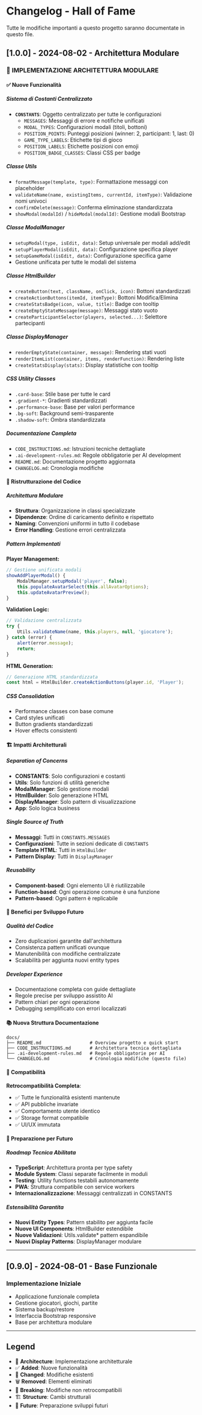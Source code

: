 # Changelog - Hall of Fame

Tutte le modifiche importanti a questo progetto saranno documentate in questo file.

## [1.0.0] - 2024-08-02 - Architettura Modulare

### 🎯 **IMPLEMENTAZIONE ARCHITETTURA MODULARE**

#### ✅ **Nuove Funzionalità**

##### **Sistema di Costanti Centralizzato**
- **`CONSTANTS`**: Oggetto centralizzato per tutte le configurazioni
  - `MESSAGES`: Messaggi di errore e notifiche unificati
  - `MODAL_TYPES`: Configurazioni modali (titoli, bottoni)
  - `POSITION_POINTS`: Punteggi posizioni (winner: 2, participant: 1, last: 0)
  - `GAME_TYPE_LABELS`: Etichette tipi di gioco
  - `POSITION_LABELS`: Etichette posizioni con emoji
  - `POSITION_BADGE_CLASSES`: Classi CSS per badge

##### **Classe Utils**
- `formatMessage(template, type)`: Formattazione messaggi con placeholder
- `validateName(name, existingItems, currentId, itemType)`: Validazione nomi univoci
- `confirmDelete(message)`: Conferma eliminazione standardizzata
- `showModal(modalId)` / `hideModal(modalId)`: Gestione modali Bootstrap

##### **Classe ModalManager**
- `setupModal(type, isEdit, data)`: Setup universale per modali add/edit
- `setupPlayerModal(isEdit, data)`: Configurazione specifica player
- `setupGameModal(isEdit, data)`: Configurazione specifica game
- Gestione unificata per tutte le modali del sistema

##### **Classe HtmlBuilder**
- `createButton(text, className, onClick, icon)`: Bottoni standardizzati
- `createActionButtons(itemId, itemType)`: Bottoni Modifica/Elimina
- `createStatsBadge(icon, value, title)`: Badge con tooltip
- `createEmptyStateMessage(message)`: Messaggi stato vuoto
- `createParticipantSelector(players, selected...)`: Selettore partecipanti

##### **Classe DisplayManager**
- `renderEmptyState(container, message)`: Rendering stati vuoti
- `renderItemList(container, items, renderFunction)`: Rendering liste
- `createStatsDisplay(stats)`: Display statistiche con tooltip

##### **CSS Utility Classes**
- `.card-base`: Stile base per tutte le card
- `.gradient-*`: Gradienti standardizzati  
- `.performance-base`: Base per valori performance
- `.bg-soft`: Background semi-trasparente
- `.shadow-soft`: Ombra standardizzata

##### **Documentazione Completa**
- `CODE_INSTRUCTIONS.md`: Istruzioni tecniche dettagliate
- `.ai-development-rules.md`: Regole obbligatorie per AI development
- `README.md`: Documentazione progetto aggiornata
- `CHANGELOG.md`: Cronologia modifiche

#### 🔄 **Ristrutturazione del Codice**

##### **Architettura Modulare**
- **Struttura**: Organizzazione in classi specializzate
- **Dipendenze**: Ordine di caricamento definito e rispettato
- **Naming**: Convenzioni uniformi in tutto il codebase
- **Error Handling**: Gestione errori centralizzata

##### **Pattern Implementati**

**Player Management:**
```javascript
// Gestione unificata modali
showAddPlayerModal() {
    ModalManager.setupModal('player', false);
    this.populateAvatarSelect(this.allAvatarOptions);
    this.updateAvatarPreview();
}
```

**Validation Logic:**
```javascript
// Validazione centralizzata
try {
    Utils.validateName(name, this.players, null, 'giocatore');
} catch (error) {
    alert(error.message);
    return;
}
```

**HTML Generation:**
```javascript
// Generazione HTML standardizzata
const html = HtmlBuilder.createActionButtons(player.id, 'Player');
```

##### **CSS Consolidation**
- Performance classes con base comune
- Card styles unificati
- Button gradients standardizzati
- Hover effects consistenti

#### 🏗️ **Impatti Architetturali**

##### **Separation of Concerns**
- **CONSTANTS**: Solo configurazioni e costanti
- **Utils**: Solo funzioni di utilità generiche
- **ModalManager**: Solo gestione modali
- **HtmlBuilder**: Solo generazione HTML
- **DisplayManager**: Solo pattern di visualizzazione
- **App**: Solo logica business

##### **Single Source of Truth**
- **Messaggi**: Tutti in `CONSTANTS.MESSAGES`
- **Configurazioni**: Tutte in sezioni dedicate di `CONSTANTS`
- **Template HTML**: Tutti in `HtmlBuilder`
- **Pattern Display**: Tutti in `DisplayManager`

##### **Reusability**
- **Component-based**: Ogni elemento UI è riutilizzabile
- **Function-based**: Ogni operazione comune è una funzione
- **Pattern-based**: Ogni pattern è replicabile

#### 🚀 **Benefici per Sviluppo Futuro**

##### **Qualità del Codice**
- Zero duplicazioni garantite dall'architettura
- Consistenza pattern unificati ovunque
- Manutenibilità con modifiche centralizzate
- Scalabilità per aggiunta nuovi entity types

##### **Developer Experience**
- Documentazione completa con guide dettagliate
- Regole precise per sviluppo assistito AI
- Pattern chiari per ogni operazione
- Debugging semplificato con errori localizzati

#### 📚 **Nuova Struttura Documentazione**

```
docs/
├── README.md                  # Overview progetto e quick start
├── CODE_INSTRUCTIONS.md       # Architettura tecnica dettagliata  
├── .ai-development-rules.md   # Regole obbligatorie per AI
└── CHANGELOG.md               # Cronologia modifiche (questo file)
```

#### 🔧 **Compatibilità**

**Retrocompatibilità Completa**:
- ✅ Tutte le funzionalità esistenti mantenute
- ✅ API pubbliche invariate  
- ✅ Comportamento utente identico
- ✅ Storage format compatibile
- ✅ UI/UX immutata

#### 🎯 **Preparazione per Futuro**

##### **Roadmap Tecnica Abilitata**
- **TypeScript**: Architettura pronta per type safety
- **Module System**: Classi separate facilmente in moduli
- **Testing**: Utility functions testabili autonomamente
- **PWA**: Struttura compatibile con service workers
- **Internazionalizzazione**: Messaggi centralizzati in CONSTANTS

##### **Estensibilità Garantita**
- **Nuovi Entity Types**: Pattern stabilito per aggiunta facile
- **Nuove UI Components**: HtmlBuilder estendibile
- **Nuove Validazioni**: Utils.validate* pattern espandibile
- **Nuovi Display Patterns**: DisplayManager modulare

---

## [0.9.0] - 2024-08-01 - Base Funzionale

### **Implementazione Iniziale**
- Applicazione funzionale completa
- Gestione giocatori, giochi, partite
- Sistema backup/restore
- Interfaccia Bootstrap responsive
- Base per architettura modulare

---

## **Legend**
- 🎯 **Architecture**: Implementazione architetturale
- ✅ **Added**: Nuove funzionalità
- 🔄 **Changed**: Modifiche esistenti  
- 🗑️ **Removed**: Elementi eliminati
- 🚨 **Breaking**: Modifiche non retrocompatibili
- 🏗️ **Structure**: Cambi strutturali
- 🚀 **Future**: Preparazione sviluppi futuri 